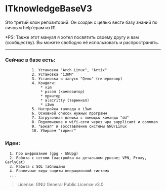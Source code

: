 # ITknowledgeBaseV3

Это третий клон репозиторий. Он создан с целью вести базу знаний по личным help`ерам из **IT**. 

*PS: Также этот мануал я хотел посвятить своему другу и вам (сообществу). Вы можете свободно её использовать и распространять. 

-----


###         Сейчас в базе есть:
                1. Установка "Arch Linux", "Artix"
                2. Установка "i3WM"          
                3. Установка и запуск "Qemu" (гипервизор)
                4. Конфиги:
                    * vim
                    * picom (композитор)
                    * принтер
                    * alacritty (терминал)
                    * i3wm
                5. Настройка тачпада в i3wm
                6. Основной список нужных программ
                7. Загрузочная флешка с помощью команды "dd" 
                8. Подключение к wifi-сети через wpa_supplicant и connman
                9. "Бэкап" и восставление системы GNU/Linux
                10. Убираем "тиринг"
                        
                        
                        
### Идеи:
      1. Про шифрование (gpg - GNUpg)
      2. Работа с сетями (настройка на детальном уровне; VPN, Proxy, GarlyCat)
      3. Работа c SQL таблицами
      4. Различные виды защиты операционной системы
      ...
             
>  License: GNU General Public License v3.0
                                  


